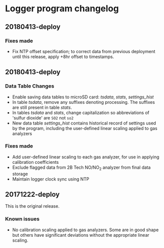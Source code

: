 # Logger program changelog


## 20180413-deploy

### Fixes made

* Fix NTP offset specification; to correct data from previous deployment until
  this release, apply +8hr offset to timestamps.


## 20180413-deploy

### Data Table Changes

* Enable saving data tables to microSD card: *tsdata*, *stats*, *settings_hist*
* In table *tsdata*, remove any suffixes denoting processing. The suffixes are
  still present in table *stats*.
* In tables *tsdata* and *stats*, change capitalization so abbreviations of
  'sulfur dioxide' are `SO2` not `so2`
* New data table *settings_hist* contains historical record of settings used
  by the program, including the user-defined linear scaling applied to gas
  analyzers

### Fixes made

* Add user-defined linear scaling to each gas analyzer, for use in applying
  calibration coefficients
* Exclude flagged data from 2B Tech NO/NO<sub>2</sub> analyzer from final data
  storage
* Maintain logger clock sync using NTP


## 20171222-deploy

This is the original release. 

### Known issues

* No calibration scaling applied to gas analyzers. Some are in good shape but
  others have significant deviations without the appropriate linear scaling.

